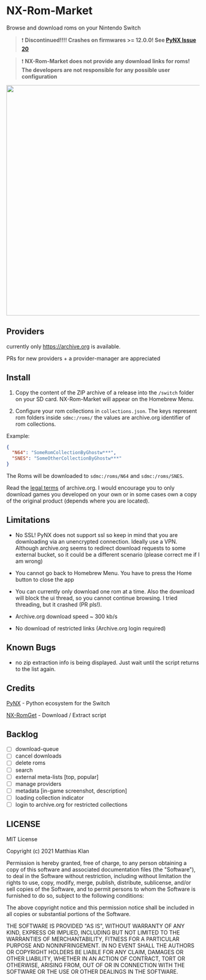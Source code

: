 # NX-Rom-Market


Browse and download roms on your Nintendo Switch

> :exclamation: **Discontinued!!!! Crashes on firmwares >= 12.0.0! See [PyNX Issue 20](https://github.com/nx-python/PyNX/issues/20)**

> :exclamation: **NX-Rom-Market does not provide any download links for roms! The developers are not responsible for any possible user configuration**

<img src="https://github.com/mklan/NX-Rom-Market/raw/main/inapp.gif" width="600" />

## Providers

currently only https://archive.org is available.

PRs for new providers + a provider-manager are appreciated

## Install

1. Copy the content of the ZIP archive of a release into the `/switch` folder on your SD card. NX-Rom-Market will appear on the Homebrew Menu.

2. Configure your rom collections in `collections.json`. The keys represent rom folders inside `sdmc:/roms/` the values are archive.org identifier of rom collections.

Example:

```Json
{
  "N64": "SomeRomCollectionByGhostw***",
  "SNES": "SomeOtherCollectionByGhostw***"
}
```

The Roms will be downloaded to `sdmc:/roms/N64` and `sdmc:/roms/SNES`.

Read the [legal terms](https://archive.org/about/terms.php) of archive.org. I would encourage you to only download games you developed on your own or in some cases own a copy of the original product (depends where you are located). 

## Limitations

- No SSL! PyNX does not support ssl so keep in mind that you are downloading via an unencrypted connection. Ideally use a VPN. Although archive.org seems to redirect download requests to some external bucket, so it could be a different scenario (please correct me if I am wrong)

- You cannot go back to Homebrew Menu. You have to press the Home button to close the app

- You can currently only download one rom at a time. Also the download will block the ui thread, so you cannot continue browsing. I tried threading, but it crashed (PR pls!).

- Archive.org download speed ~ 300 kb/s

- No download of restricted links (Archive.org login required)

## Known Bugs

- no zip extraction info is being displayed. Just wait until the script returns to the list again.

## Credits

[PyNX](https://github.com/nx-python/PyNX) - Python ecosystem for the Switch

[NX-RomGet](https://github.com/hotshotz79/NX-RomGet) - Download / Extract script

## Backlog

- [ ] download-queue
- [ ] cancel downloads
- [ ] delete roms
- [ ] search
- [ ] external meta-lists [top, popular]
- [ ] manage providers
- [ ] metadata [in-game screenshot, description]
- [ ] loading collection indicator
- [ ] login to archive.org for restricted collections

## LICENSE

MIT License

Copyright (c) 2021 Matthias Klan

Permission is hereby granted, free of charge, to any person obtaining a copy
of this software and associated documentation files (the "Software"), to deal
in the Software without restriction, including without limitation the rights
to use, copy, modify, merge, publish, distribute, sublicense, and/or sell
copies of the Software, and to permit persons to whom the Software is
furnished to do so, subject to the following conditions:

The above copyright notice and this permission notice shall be included in all
copies or substantial portions of the Software.

THE SOFTWARE IS PROVIDED "AS IS", WITHOUT WARRANTY OF ANY KIND, EXPRESS OR
IMPLIED, INCLUDING BUT NOT LIMITED TO THE WARRANTIES OF MERCHANTABILITY,
FITNESS FOR A PARTICULAR PURPOSE AND NONINFRINGEMENT. IN NO EVENT SHALL THE
AUTHORS OR COPYRIGHT HOLDERS BE LIABLE FOR ANY CLAIM, DAMAGES OR OTHER
LIABILITY, WHETHER IN AN ACTION OF CONTRACT, TORT OR OTHERWISE, ARISING FROM,
OUT OF OR IN CONNECTION WITH THE SOFTWARE OR THE USE OR OTHER DEALINGS IN THE
SOFTWARE.
